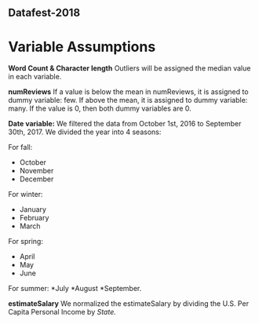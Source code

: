 ## Datafest-2018

# Variable Assumptions
**Word Count & Character length** 
Outliers will be assigned the median value in each variable.

**numReviews**
If a value is below the mean in numReviews, it is assigned to dummy variable: few. 
If above the mean, it is assigned to dummy variable: many. 
If the value is 0, then both dummy variables are 0.

**Date variable:**
We filtered the data from October 1st, 2016 to September 30th, 2017. 
We divided the year into 4 seasons:

For fall:
* October
* November
* December 

For winter:
* January
* February
* March

For spring:
* April
* May
* June 

For summer:
*July
*August
*September.

**estimateSalary**
We normalized the estimateSalary by dividing the U.S. Per Capita Personal Income by *State.*
